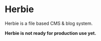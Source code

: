Herbie
======

Herbie is a file based CMS &amp; blog system.

**Herbie is not ready for production use yet.**
